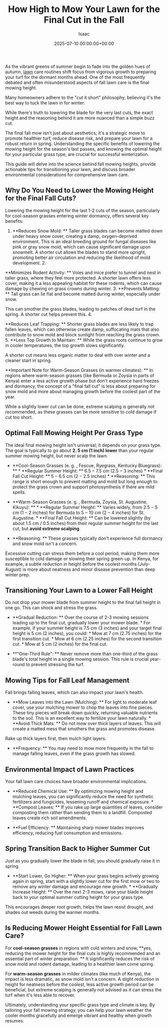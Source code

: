 ﻿---
title: How High to Mow Your Lawn for the Final Cut in the Fall
description: As the vibrant greens of summer begin to fade into the golden hues of autumn, lawn care routines shift focus from vigorous growth to preparing your turf for...
slug: /how-high-to-mow-your-lawn-for-the-final-cut-in-the-fall/
date: 2025-07-10 00:00:00+00:00
lastmod: 2025-07-10 00:00:00+03:00
author: Isaac
categories:
- Guides
- Lawn Care
tags:
- guides
- lawn
- final
layout: post
---

As the vibrant greens of summer begin to fade into the golden hues of autumn, [lawn](https://pestpolicy.com/fall-lawn-care-guide/) care routines shift focus from vigorous growth to preparing your turf for the dormant months ahead. One of the most frequently debated and often misunderstood aspects of fall lawn care is the final mowing height.

Many homeowners adhere to the "cut it short" philosophy, believing it's the best way to tuck the lawn in for winter.

While there's truth to lowering the blade for the very last cuts, the exact height and the reasoning behind it are more nuanced than a simple buzz cut.

The final fall mow isn't just about aesthetics; it's a strategic move to promote healthier turf, reduce disease risk, and prepare your lawn for a robust return in spring. Understanding the specific benefits of lowering the mowing height for the season's last passes, and knowing the optimal height for your particular grass type, are crucial for successful winterization.

This guide will delve into the science behind fall mowing heights, provide actionable tips for transitioning your lawn, and discuss broader environmental considerations for comprehensive lawn care.

##  Why Do You Need to Lower the Mowing Height for the Final Fall Cuts?

Lowering the mowing height for the last 1-2 cuts of the season, particularly for cool-season grasses entering winter dormancy, offers several key benefits:

1. **Reduces Snow Mold: ** Taller grass blades can become matted down under heavy snow cover, creating a damp, oxygen-deprived environment. This is an ideal breeding ground for fungal diseases like pink or gray snow mold, which can cause significant damage upon snowmelt. A shorter cut allows the blades to stand more upright, promoting better air circulation and reducing the likelihood of mold development. 2.

**Minimizes Rodent Activity: ** Voles and mice prefer to tunnel and nest in taller grass, where they feel more protected. A shorter lawn offers less cover, making it a less appealing habitat for these rodents, which can cause damage by chewing on grass crowns during winter. 3. **Prevents Matting: ** Tall grass can lie flat and become matted during winter, especially under snow.

This can smother the grass blades, leading to patches of dead turf in the spring. A shorter cut helps prevent this. 4.

**Reduces Leaf Trapping: ** Shorter grass blades are less likely to trap fallen leaves, which can otherwise create damp, suffocating mats that also contribute to snow mold and block sunlight from reaching the grass crown. 5. **Less Top Growth to Maintain: ** While the grass roots continue to grow in cooler temperatures, the top growth slows significantly.

A shorter cut means less organic matter to deal with over winter and a cleaner start in spring.

**Important Note for Warm-Season Grasses (in warmer climates): ** In regions where warm-season grasses (like Bermuda or Zoysia in parts of Kenya) enter a less active growth phase but don't experience hard freezes and dormancy, the concept of a "final fall cut" is less about preparing for snow mold and more about managing growth before the coolest part of the year.

While a slightly lower cut can be done, extreme scalping is generally not recommended, as these grasses can be more sensitive to cold damage if cut too short.

##  Optimal Fall Mowing Height Per Grass Type

The ideal final mowing height isn't universal; it depends on your grass type. The goal is typically to go about **2. 5 cm (1 inch) lower** than your regular summer mowing height, but never scalp the lawn.

* **Cool-Season Grasses (e. g. , Fescue, Ryegrass, Kentucky Bluegrass): ** * **Regular Summer Height: ** $6. 5-7. 5$ cm ($2. 5-3$ inches) * **Final Fall Cut Height: ** $5-6. 5$ cm ($2-2. 5$ inches) * **Reasoning: ** This range is short enough to prevent matting and mold but long enough to protect the grass crown and support photosynthesis if there are mild spells.

* **Warm-Season Grasses (e. g. , Bermuda, Zoysia, St. Augustine, Kikuyu): ** * **Regular Summer Height: ** Varies widely, from $2. 5-5$ cm ($1-2$ inches) for Bermuda to $5-10$ cm ($2-4$ inches) for St. Augustine. * **Final Fall Cut Height: ** Can be lowered slightly (by about $1. 5$ cm / $0. 5$ inches) from their regular summer height for the last cut, but **avoid extreme scalping**.

* **Reasoning: ** These grasses typically don't experience full dormancy and snow mold isn't a concern.

Excessive cutting can stress them before a cool period, making them more susceptible to cold damage or slowing their spring green-up. In Kenya, for example, a subtle reduction in height before the coolest months (July-August) is more about neatness and minor disease prevention than deep winter prep.

##  Transitioning Your Lawn to a Lower Fall Height

Do not drop your mower blade from summer height to the final fall height in one go. This can shock and stress the grass.

* **Gradual Reduction: ** Over the course of 2-3 mowing sessions leading up to the final cut, gradually lower your mower blade. * For example, if your summer height is $7. 5$ cm ($3$ inches) and your target final height is $5$ cm ($2$ inches), you could: * Mow at $7$ cm ($2. 75$ inches) for the first transition cut. * Mow at $6$ cm ($2. 25$ inches) for the second transition cut. * Mow at $5$ cm ($2$ inches) for the final cut.

* **"One-Third Rule": ** Never remove more than one-third of the grass blade's total height in a single mowing session. This rule is crucial year-round to prevent stressing the turf.

##  Mowing Tips for Fall Leaf Management

Fall brings falling leaves, which can also impact your lawn's health.

* **Mow Leaves into the Lawn (Mulching): ** For light to moderate leaf cover, use your mulching mower to chop the leaves into fine pieces. These tiny pieces will break down quickly, returning valuable nutrients to the soil. This is an excellent way to fertilize your lawn naturally. * **Avoid Thick Mats: ** Do not mow over thick layers of leaves. This will create a matted mess that smothers the grass and promotes disease.

Rake up thick layers first, then mulch light layers.

* **Frequency: ** You may need to mow more frequently in the fall to manage falling leaves, even if the grass growth has slowed.

##  Environmental Impact of Lawn Practices

Your fall lawn care choices have broader environmental implications.

* **Reduced Chemical Use: ** By optimizing mowing height and mulching leaves, you can significantly reduce the need for synthetic fertilizers and fungicides, lessening runoff and chemical exposure. * **Compost Leaves: ** If you rake up large quantities of leaves, consider composting them rather than sending them to a landfill. Composted leaves create rich soil amendments.

* **Fuel Efficiency: ** Maintaining sharp mower blades improves efficiency, reducing fuel consumption and emissions.

##  Spring Transition Back to Higher Summer Cut

Just as you gradually lower the blade in fall, you should gradually raise it in spring.

* **Start Lower, Go Higher: ** When your grass begins actively growing again in spring, start with a slightly lower cut for the first mow or two to remove any winter damage and encourage new growth. * **Gradually Increase Height: ** Over the next 2-3 mows, raise your blade height back to your optimal summer cutting height for your grass type.

This encourages deeper root growth, helps the lawn resist drought, and shades out weeds during the warmer months.

##  Is Reducing Mower Height Essential for Fall Lawn Care?

For **cool-season grasses** in regions with cold winters and snow, **yes, reducing the mower height for the final cuts is highly recommended and an essential part of winter preparation. ** It significantly reduces the risk of snow mold and rodent damage, leading to a healthier lawn come spring.

For **warm-season grasses** in milder climates (like much of Kenya), the impact is less dramatic, as snow mold isn't a concern. A slight reduction in height for neatness before the coolest, less active growth period can be beneficial, but extreme scalping is generally not advised as it can stress the turf when it's less able to recover.

Ultimately, understanding your specific grass type and climate is key. By tailoring your fall mowing strategy, you can help your lawn weather the cooler months gracefully and emerge vibrant and healthy when growth resumes.


